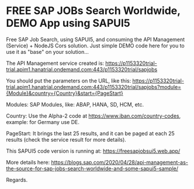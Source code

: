 # FREE SAP JOBs Search Worldwide, DEMO App using SAPUI5

Free SAP Job Search, using SAPUI5, and consuming the API Management (Service) + NodeJS Cors solution. Just simple DEMO code here for you to use it as "base" on your solution...

The API Management service created is: https://p1153320trial-trial.apim1.hanatrial.ondemand.com:443/p1153320trial/sapjobs 

You should put the parameters on the URL, like this: 
https://p1153320trial-trial.apim1.hanatrial.ondemand.com:443/p1153320trial/sapjobs?module={Module}&country={Country}&start={PageStart} 

Modules: SAP Modules, like: ABAP, HANA, SD, HCM, etc.

Country: Use the Alpha-2 code at https://www.iban.com/country-codes, example: for Germany use DE.

PageStart: It brings the last 25 results, and it can be paged at each 25 results (check the service result for more details).

This SAPUI5 code version is running at: https://freesapjobsui5.web.app/

More details here: https://blogs.sap.com/2020/04/28/api-management-as-the-source-for-sap-jobs-search-worldwide-and-some-sapui5-sample/

Regards.
